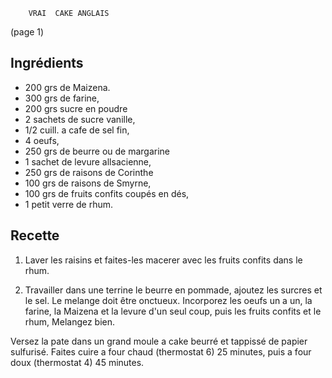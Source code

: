 		VRAI  CAKE ANGLAIS

(page 1)

## Ingrédients
* 200 grs de Maizena.
* 300 grs de farine,
* 200 grs sucre en poudre
* 2 sachets de sucre vanille,
* 1/2 cuill. a cafe de sel fin,
* 4 oeufs,
* 250 grs de beurre ou de margarine
* 1 sachet de levure allsacienne,
* 250 grs de raisons de Corinthe
* 100 grs de raisons de Smyrne,
* 100 grs de fruits confits coupés en dés,
* 1 petit verre de rhum.

## Recette
1. Laver les raisins et faites-les macerer avec les fruits confits
dans le rhum.

2. Travailler dans une terrine le beurre en pommade, ajoutez les
surcres et le sel. Le melange doit être onctueux. Incorporez les oeufs
un a un, la farine, la Maizena et la levure d'un seul coup, puis les
fruits confits et le rhum, Melangez bien.

Versez la pate dans un grand moule a cake beurré et tappissé de papier
sulfurisé. Faites cuire a four chaud (thermostat 6) 25 minutes, puis a
four doux (thermostat 4) 45 minutes.

